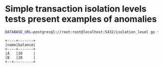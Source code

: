 # Simple transaction isolation levels tests present examples of anomalies

```bash
DATABASE_URL=postgresql://root:root@localhost:5432/isolation_level go test
```

```
+----+-------+
|name|balance|
+----+-------+
|A   |10     |
|B   |20     |
+--+---------+
```
